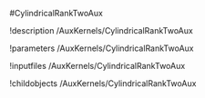 <!-- MOOSE Object Documentation Stub: Remove this when content is added. -->
#CylindricalRankTwoAux

!description /AuxKernels/CylindricalRankTwoAux

!parameters /AuxKernels/CylindricalRankTwoAux

!inputfiles /AuxKernels/CylindricalRankTwoAux

!childobjects /AuxKernels/CylindricalRankTwoAux
